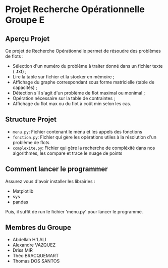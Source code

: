 # Projet Recherche Opérationnelle Groupe E

## Aperçu Projet

Ce projet de Recherche Opérationnelle permet de résoudre des problèmes de flots :

-  Sélection d'un numéro du problème à traiter donné dans un fichier texte ( .txt) ;
-  Lire la table sur fichier et la stocker en mémoire ;
-  Affichage du graphe correspondant sous forme matricielle (table de capacités) ;
-  Détection s'il s'agit d'un problème de flot maximal ou monimal ;
-  Opération nécessaire sur la table de contraintes ;
-  Affichage du flot max ou du flot à coût min selon les cas.

## Structure Projet

-  `menu.py`: Fichier contenant le menu et les appels des fonctions
-  `fonction.py`: Fichier qui gère les opérations utiles à la résolution d'un problème de flots
-  `complexite.py`: Fichier qui gère la recherche de compléxité dans nos algorithmes, les compare et trace le nuage de points

## Comment lancer le programmer

Assurez vous d'avoir installer les librairies :

-  Matplotlib
-  sys
-  pandas

Puis, il suffit de run le fichier 'menu.py' pour lancer le programme.

## Membres du Groupe

-  Abdellah H'LALI
-  Alexandre VAZQUEZ
-  Driss MIR
-  Théo BRACQUEMART
-  Thomas DOS SANTOS
